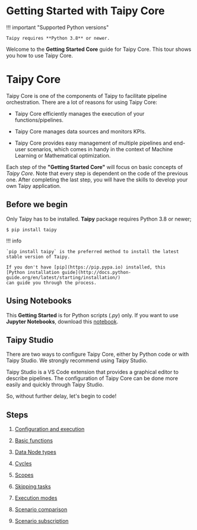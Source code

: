 # Getting Started with Taipy Core

!!! important "Supported Python versions"

    Taipy requires **Python 3.8** or newer.

Welcome to the **Getting Started Core** guide for Taipy Core. This tour shows you how to use Taipy Core.


# Taipy Core

Taipy Core is one of the components of Taipy to facilitate pipeline orchestration. There are a lot of reasons for using Taipy Core:

- Taipy Core efficiently manages the execution of your functions/pipelines.

- Taipy Core manages data sources and monitors KPIs.

- Taipy Core provides easy management of multiple pipelines and end-user scenarios, which comes in handy in the context of Machine Learning or Mathematical optimization.

Each step of the **"Getting Started Core"** will focus on basic concepts of *Taipy Core*. Note that every step is dependent on the code of the previous one. After completing the last step, you will have the skills to develop your own Taipy 
application. 

## Before we begin

Only Taipy has to be installed. **Taipy** package requires Python 3.8 or newer;

``` console
$ pip install taipy
```

!!! info 

    `pip install taipy` is the preferred method to install the latest stable version of Taipy.
    
    If you don't have [pip](https://pip.pypa.io) installed, this 
    [Python installation guide](http://docs.python-guide.org/en/latest/starting/installation/)
    can guide you through the process.

## Using Notebooks

This **Getting Started** is for Python scripts (*.py*) only. If you want to use **Jupyter Notebooks**, download this [notebook](https://docs.taipy.io/en/latest/getting_started/getting-started-core/getting_started.ipynb).

## Taipy Studio

There are two ways to configure Taipy Core, either by Python code or with Taipy Studio. We strongly recommend using Taipy Studio. 

Taipy Studio is a VS Code extension that provides a graphical editor to describe pipelines. The configuration of Taipy Core can be done more easily and quickly through Taipy Studio.

So, without further delay, let's begin to code!

## Steps

1. [Configuration and execution](step_01/ReadMe.md)

2. [Basic functions](step_02/ReadMe.md)

3. [Data Node types](step_03/ReadMe.md)

4. [Cycles](step_04/ReadMe.md)

5. [Scopes](step_05/ReadMe.md)

6. [Skipping tasks](step_06/ReadMe.md)

7. [Execution modes](step_07/ReadMe.md)

8. [Scenario comparison](step_08/ReadMe.md)

9. [Scenario subscription](step_09/ReadMe.md)
